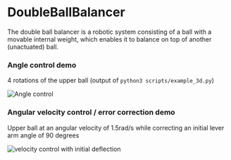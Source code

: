 # DoubleBallBalancer

The double ball balancer is a robotic system consisting of a ball with a movable internal weight, which enables it to balance on top of another (unactuated) ball.

### Angle control demo

4 rotations of the upper ball (output of `python3 scripts/example_3d.py`)

![Angle control](https://github.com/ChristofDubs/DoubleBallBalancer/blob/master/doc/img/3d_demo.gif)

### Angular velocity control / error correction demo

Upper ball at an angular velocity of 1.5rad/s while correcting an initial lever arm angle of 90 degrees

![velocity control with initial deflection](https://user-images.githubusercontent.com/4960007/158054738-98cc35e8-96ce-41fa-ae60-0e1d14d28524.gif)